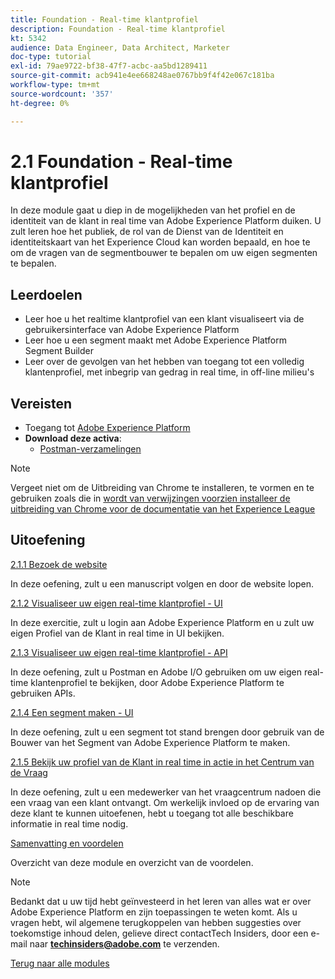 ```yaml
---
title: Foundation - Real-time klantprofiel
description: Foundation - Real-time klantprofiel
kt: 5342
audience: Data Engineer, Data Architect, Marketer
doc-type: tutorial
exl-id: 79ae9722-bf38-47f7-acbc-aa5bd1289411
source-git-commit: acb941e4ee668248ae0767bb9f4f42e067c181ba
workflow-type: tm+mt
source-wordcount: '357'
ht-degree: 0%

---
```


# 2.1 Foundation - Real-time klantprofiel

In deze module gaat u diep in de mogelijkheden van het profiel en de identiteit van de klant in real time van Adobe Experience Platform duiken. U zult leren hoe het publiek, de rol van de Dienst van de Identiteit en identiteitskaart van het Experience Cloud kan worden bepaald, en hoe te om de vragen van de segmentbouwer te bepalen om uw eigen segmenten te bepalen.

## Leerdoelen

- Leer hoe u het realtime klantprofiel van een klant visualiseert via de gebruikersinterface van Adobe Experience Platform
- Leer hoe u een segment maakt met Adobe Experience Platform Segment Builder
- Leer over de gevolgen van het hebben van toegang tot een volledig klantenprofiel, met inbegrip van gedrag in real time, in off-line milieu&#39;s

## Vereisten

- Toegang tot [ Adobe Experience Platform ](https://experience.adobe.com/platform)
- **Download deze activa**:
   - [Postman-verzamelingen](./../../../assets/postman/postman_profile.zip)

>[!NOTE]
>
>Vergeet niet om de Uitbreiding van Chrome te installeren, te vormen en te gebruiken zoals die in [ wordt van verwijzingen voorzien installeer de uitbreiding van Chrome voor de documentatie van het Experience League ](../../gettingstarted/gettingstarted/ex1.md)

## Uitoefening

[2.1.1 Bezoek de website](./ex1.md)

In deze oefening, zult u een manuscript volgen en door de website lopen.

[2.1.2 Visualiseer uw eigen real-time klantprofiel - UI](./ex2.md)

In deze exercitie, zult u login aan Adobe Experience Platform en u zult uw eigen Profiel van de Klant in real time in UI bekijken.

[2.1.3 Visualiseer uw eigen real-time klantprofiel - API](./ex3.md)

In deze oefening, zult u Postman en Adobe I/O gebruiken om uw eigen real-time klantenprofiel te bekijken, door Adobe Experience Platform te gebruiken APIs.

[2.1.4 Een segment maken - UI](./ex4.md)

In deze oefening, zult u een segment tot stand brengen door gebruik van de Bouwer van het Segment van Adobe Experience Platform te maken.

[2.1.5 Bekijk uw profiel van de Klant in real time in actie in het Centrum van de Vraag](./ex5.md)

In deze oefening, zult u een medewerker van het vraagcentrum nadoen die een vraag van een klant ontvangt. Om werkelijk invloed op de ervaring van deze klant te kunnen uitoefenen, hebt u toegang tot alle beschikbare informatie in real time nodig.

[Samenvatting en voordelen](./summary.md)

Overzicht van deze module en overzicht van de voordelen.

>[!NOTE]
>
>Bedankt dat u uw tijd hebt geïnvesteerd in het leren van alles wat er over Adobe Experience Platform en zijn toepassingen te weten komt. Als u vragen hebt, wil algemene terugkoppelen van hebben suggesties over toekomstige inhoud delen, gelieve direct contactTech Insiders, door een e-mail naar **techinsiders@adobe.com** te verzenden.

[Terug naar alle modules](../../../overview.md)
